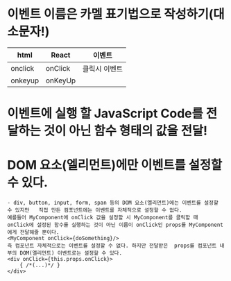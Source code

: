 # 이벤트 이름은 카멜 표기법으로 작성하기(대소문자!)
<table>
    <thead>
        <tr>
            <th>html</th>
            <th>React</th>
            <th>이벤트</th>
        </tr>
    </thead>
    <tbody>
        <tr>
            <td>onclick</td>
            <td>onClick</td>
            <td>클릭시 이벤트</td>
        </tr>
        <tr>
            <td>onkeyup</td>
            <td>onKeyUp</td>
            <td></td>
        </tr>
    </tbody>
</table>

# 이벤트에 실행 할 JavaScript Code를 전달하는 것이 아닌 함수 형태의 값을 전달!

# DOM 요소(엘리먼트)에만 이벤트를 설정할 수 있다.
    - div, button, input, form, span 등의 DOM 요소(엘리먼트)에는 이벤트를 설정할 수 있지만   직접 만든 컴포넌트에는 이벤트를 자체적으로 설정할 수 없다.
    예를들어 MyComponent에 onClick 값을 설정할 시 MyComponent를 클릭할 때   onClick에 설정된 함수를 실행하는 것이 아닌 이름이 onClick인 props를 MyComponent에게 전달해줄 뿐이다.  
    <MyComponent onClick={doSomething}/>  
    즉 컴포넌트 자체적으로는 이벤트를 설정할 수 없다. 하지만 전달받은  props를 컴포넌트 내부의 DOM(엘리먼트) 이벤트로는 설정할 수 있다.  
    <div onClick={this.props.onClick}>  
        { /*(...)*/ }  
    </div>  